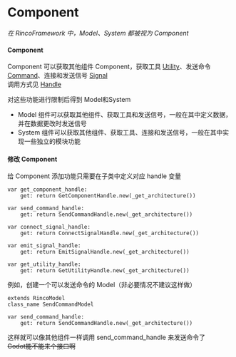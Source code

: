 # Component
*在 RincoFramework 中，Model、System 都被视为 Component* 

#### Component
Component 可以获取其他组件 Component，获取工具 [Utility](Utility.md)、发送命令 [Command](Command.md)、连接和发送信号 [Signal](Signal.md)  
调用方式见 [Handle](Handle.md)  

对这些功能进行限制后得到 Model和System
- Model 组件可以获取其他组件、获取工具和发送信号，一般在其中定义数据，并在数据更改时发送信号
- System 组件可以获取其他组件、获取工具、连接和发送信号，一般在其中实现一些独立的模块功能



#### 修改 Component
给 Component 添加功能只需要在子类中定义对应 handle 变量
```GDScript
var get_component_handle:
	get: return GetComponentHandle.new(_get_architecture())

var send_command_handle:
	get: return SendCommandHandle.new(_get_architecture())

var connect_signal_handle:
	get: return ConnectSignalHandle.new(_get_architecture())
	
var emit_signal_handle:
	get: return EmitSignalHandle.new(_get_architecture())
	
var get_utility_handle:
	get: return GetUtilityHandle.new(_get_architecture())
```
例如，创建一个可以发送命令的 Model（非必要情况不建议这样做）  
```GDScript
extends RincoModel
class_name SendCommandModel

var send_command_handle:
	get: return SendCommandHandle.new(_get_architecture())
```
这样就可以像其他组件一样调用 send_command_handle 来发送命令了  
~~Godot能不能来个接口啊~~